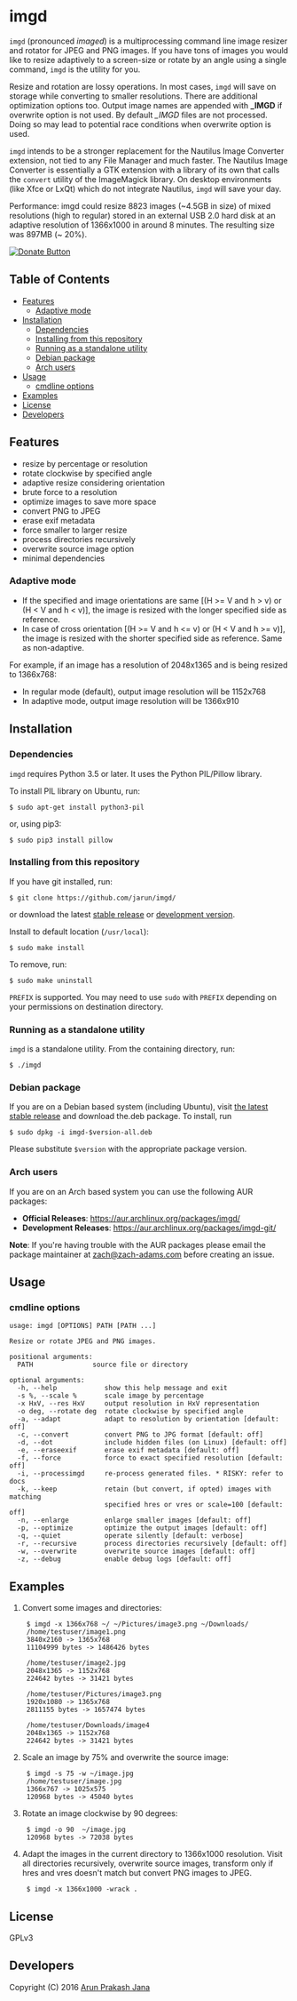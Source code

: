 # imgd

`imgd` (pronounced *imaged*) is a multiprocessing command line image resizer and rotator for JPEG and PNG images. If you have tons of images you would like to resize adaptively to a screen-size or rotate by an angle using a single command, `imgd` is the utility for you.

Resize and rotation are lossy operations. In most cases, `imgd` will save on storage while converting to smaller resolutions. There are additional optimization options too. Output image names are appended with **_IMGD** if overwrite option is not used. By default *_IMGD* files are not processed. Doing so may lead to potential race conditions when overwrite option is used.

`imgd` intends to be a stronger replacement for the Nautilus Image Converter extension, not tied to any File Manager and much faster. The Nautilus Image Converter is essentially a GTK extension with a library of its own that calls the `convert` utility of the ImageMagick library. On desktop environments (like Xfce or LxQt) which do not integrate Nautilus, `imgd` will save your day.

Performance: imgd could resize 8823 images (~4.5GB in size) of mixed resolutions (high to regular) stored in an external USB 2.0 hard disk at an adaptive resolution of 1366x1000 in around 8 minutes. The resulting size was 897MB (~ 20%).

[![Donate Button](https://img.shields.io/badge/paypal-donate-orange.svg?maxAge=2592000)](https://www.paypal.com/cgi-bin/webscr?cmd=_s-xclick&hosted_button_id=RMLTQ76JSXJ4Q)

## Table of Contents

- [Features](#features)
  - [Adaptive mode](#adaptive-mode)
- [Installation](#installation)
  - [Dependencies](#dependencies)
  - [Installing from this repository](#installing-from-this-repository)
  - [Running as a standalone utility](#running-as-a-standalone-utility)
  - [Debian package](#debian-package)
  - [Arch users](#arch-users)
- [Usage](#usage)
  - [cmdline options](#cmdline-options)
- [Examples](#examples)
- [License](#license)
- [Developers](#developers)

## Features

- resize by percentage or resolution
- rotate clockwise by specified angle
- adaptive resize considering orientation
- brute force to a resolution
- optimize images to save more space
- convert PNG to JPEG
- erase exif metadata
- force smaller to larger resize
- process directories recursively
- overwrite source image option
- minimal dependencies

### Adaptive mode

- If the specified and image orientations are same [(H >= V and h > v) or (H < V and h < v)], the image is resized with the longer specified side as reference.
- In case of cross orientation [(H >= V and h <= v) or (H < V and h >= v)], the image is resized with the shorter specified side as reference. Same as non-adaptive.

For example, if an image has a resolution of 2048x1365 and is being resized to 1366x768:

- In regular mode (default), output image resolution will be 1152x768
- In adaptive mode, output image resolution will be 1366x910

## Installation

### Dependencies

`imgd` requires Python 3.5 or later. It uses the Python PIL/Pillow library.

To install PIL library on Ubuntu, run:

    $ sudo apt-get install python3-pil

or, using pip3:

    $ sudo pip3 install pillow

### Installing from this repository

If you have git installed, run:

    $ git clone https://github.com/jarun/imgd/
or download the latest [stable release](https://github.com/jarun/imgd/releases/latest) or [development version](https://github.com/jarun/imgd/archive/master.zip).

Install to default location (`/usr/local`):

    $ sudo make install

To remove, run:

    $ sudo make uninstall
`PREFIX` is supported. You may need to use `sudo` with `PREFIX` depending on your permissions on destination directory.

### Running as a standalone utility

`imgd` is a standalone utility. From the containing directory, run:

    $ ./imgd

### Debian package

If you are on a Debian based system (including Ubuntu), visit [the latest stable release](https://github.com/jarun/imgd/releases/latest) and download the.deb package. To install, run

    $ sudo dpkg -i imgd-$version-all.deb
Please substitute `$version` with the appropriate package version.

### Arch users

If you are on an Arch based system you can use the following AUR packages:

* **Official Releases**: https://aur.archlinux.org/packages/imgd/
* **Development Releases**: https://aur.archlinux.org/packages/imgd-git/

**Note**: If you're having trouble with the AUR packages please email the package maintainer at zach@zach-adams.com before creating an issue.

## Usage

### cmdline options

    usage: imgd [OPTIONS] PATH [PATH ...]

    Resize or rotate JPEG and PNG images.

    positional arguments:
      PATH               source file or directory

    optional arguments:
      -h, --help            show this help message and exit
      -s %, --scale %       scale image by percentage
      -x HxV, --res HxV     output resolution in HxV representation
      -o deg, --rotate deg  rotate clockwise by specified angle
      -a, --adapt           adapt to resolution by orientation [default: off]
      -c, --convert         convert PNG to JPG format [default: off]
      -d, --dot             include hidden files (on Linux) [default: off]
      -e, --eraseexif       erase exif metadata [default: off]
      -f, --force           force to exact specified resolution [default: off]
      -i, --processimgd     re-process generated files. * RISKY: refer to docs
      -k, --keep            retain (but convert, if opted) images with matching
                            specified hres or vres or scale=100 [default: off]
      -n, --enlarge         enlarge smaller images [default: off]
      -p, --optimize        optimize the output images [default: off]
      -q, --quiet           operate silently [default: verbose]
      -r, --recursive       process directories recursively [default: off]
      -w, --overwrite       overwrite source images [default: off]
      -z, --debug           enable debug logs [default: off]

## Examples

1. Convert some images and directories:

        $ imgd -x 1366x768 ~/ ~/Pictures/image3.png ~/Downloads/
        /home/testuser/image1.png
        3840x2160 -> 1365x768
        11104999 bytes -> 1486426 bytes

        /home/testuser/image2.jpg
        2048x1365 -> 1152x768
        224642 bytes -> 31421 bytes

        /home/testuser/Pictures/image3.png
        1920x1080 -> 1365x768
        2811155 bytes -> 1657474 bytes

        /home/testuser/Downloads/image4
        2048x1365 -> 1152x768
        224642 bytes -> 31421 bytes

2. Scale an image by 75% and overwrite the source image:

        $ imgd -s 75 -w ~/image.jpg
        /home/testuser/image.jpg
        1366x767 -> 1025x575
        120968 bytes -> 45040 bytes

3. Rotate an image clockwise by 90 degrees:

        $ imgd -o 90  ~/image.jpg
        120968 bytes -> 72038 bytes

4. Adapt the images in the current directory to 1366x1000 resolution. Visit all directories recursively, overwrite source images, transform only if hres and vres doesn't match but convert PNG images to JPEG.

        $ imgd -x 1366x1000 -wrack .

## License

GPLv3

## Developers

Copyright (C) 2016 [Arun Prakash Jana](mailto:engineerarun@gmail.com)
